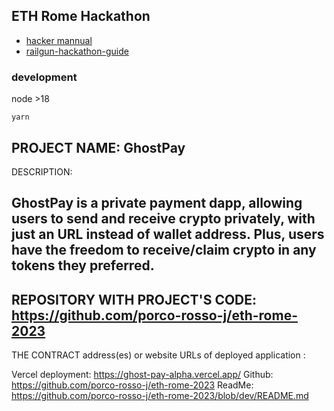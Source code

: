 ## ETH Rome Hackathon

- [hacker mannual](https://www.notion.so/ETHRome-Hacker-Manual-e3aa8b443a84426186eede13b0ae8709?pvs=4)
- [railgun-hackathon-guide](https://www.notion.so/RAILGUN-DAO-at-ETHRome-2023-bf429ce3ce7d40c6bcda46a6f13dc301?pvs=4)

### development

node >18

```shell
yarn
```
PROJECT NAME: GhostPay
--------------------------------

DESCRIPTION:

GhostPay is a private payment dapp, allowing users to send and receive crypto privately, with just an URL instead of wallet address. 
Plus, users have the freedom to receive/claim crypto in any tokens they preferred.
--------------------------------
REPOSITORY WITH PROJECT'S CODE: https://github.com/porco-rosso-j/eth-rome-2023
--------------------------------

THE CONTRACT address(es) or website URLs of deployed application : 

Vercel deployment: https://ghost-pay-alpha.vercel.app/
Github: https://github.com/porco-rosso-j/eth-rome-2023 
ReadMe: https://github.com/porco-rosso-j/eth-rome-2023/blob/dev/README.md
